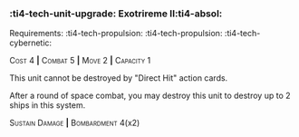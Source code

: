 ### :ti4-tech-unit-upgrade: **Exotrireme II**:ti4-absol:

Requirements: :ti4-tech-propulsion: :ti4-tech-propulsion: :ti4-tech-cybernetic:

<span style="font-variant:small-caps;">Cost 4</span> __|__ <span style="font-variant:small-caps;">Combat 5</span> __|__ <span style="font-variant:small-caps;">Move 2</span> __|__ <span style="font-variant:small-caps;">Capacity 1</span>

This unit cannot be destroyed by "Direct Hit" action cards.

After a round of space combat, you may destroy this unit to destroy up to 2 ships in this system.

<span style="font-variant:small-caps;">Sustain Damage</span> __|__ <span style="font-variant:small-caps;">Bombardment</span> 4(x2)
